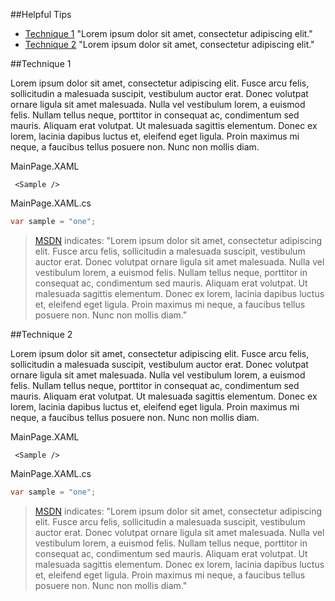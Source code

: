 ##Helpful Tips

* [Technique 1](https://github.com/Windows-XAML/Template10/wiki/Techniques#technique-1) "Lorem ipsum dolor sit amet, consectetur adipiscing elit."
* [Technique 2](https://github.com/Windows-XAML/Template10/wiki/Techniques#technique-2) "Lorem ipsum dolor sit amet, consectetur adipiscing elit." 

##Technique 1

Lorem ipsum dolor sit amet, consectetur adipiscing elit. Fusce arcu felis, sollicitudin a malesuada suscipit, vestibulum auctor erat. Donec volutpat ornare ligula sit amet malesuada. Nulla vel vestibulum lorem, a euismod felis. Nullam tellus neque, porttitor in consequat ac, condimentum sed mauris. Aliquam erat volutpat. Ut malesuada sagittis elementum. Donec ex lorem, lacinia dapibus luctus et, eleifend eget ligula. Proin maximus mi neque, a faucibus tellus posuere non. Nunc non mollis diam.

MainPage.XAML

````XAML
 <Sample />
````

MainPage.XAML.cs

````csharp
var sample = "one";
````

> [MSDN](http://msdn.com) indicates: "Lorem ipsum dolor sit amet, consectetur adipiscing elit. Fusce arcu felis, sollicitudin a malesuada suscipit, vestibulum auctor erat. Donec volutpat ornare ligula sit amet malesuada. Nulla vel vestibulum lorem, a euismod felis. Nullam tellus neque, porttitor in consequat ac, condimentum sed mauris. Aliquam erat volutpat. Ut malesuada sagittis elementum. Donec ex lorem, lacinia dapibus luctus et, eleifend eget ligula. Proin maximus mi neque, a faucibus tellus posuere non. Nunc non mollis diam."

##Technique 2

Lorem ipsum dolor sit amet, consectetur adipiscing elit. Fusce arcu felis, sollicitudin a malesuada suscipit, vestibulum auctor erat. Donec volutpat ornare ligula sit amet malesuada. Nulla vel vestibulum lorem, a euismod felis. Nullam tellus neque, porttitor in consequat ac, condimentum sed mauris. Aliquam erat volutpat. Ut malesuada sagittis elementum. Donec ex lorem, lacinia dapibus luctus et, eleifend eget ligula. Proin maximus mi neque, a faucibus tellus posuere non. Nunc non mollis diam.

MainPage.XAML

````XAML
 <Sample />
````

MainPage.XAML.cs

````csharp
var sample = "one";
````

> [MSDN](http://msdn.com) indicates: "Lorem ipsum dolor sit amet, consectetur adipiscing elit. Fusce arcu felis, sollicitudin a malesuada suscipit, vestibulum auctor erat. Donec volutpat ornare ligula sit amet malesuada. Nulla vel vestibulum lorem, a euismod felis. Nullam tellus neque, porttitor in consequat ac, condimentum sed mauris. Aliquam erat volutpat. Ut malesuada sagittis elementum. Donec ex lorem, lacinia dapibus luctus et, eleifend eget ligula. Proin maximus mi neque, a faucibus tellus posuere non. Nunc non mollis diam."
